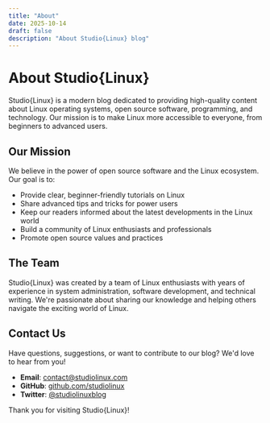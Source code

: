 ```yaml
---
title: "About"
date: 2025-10-14
draft: false
description: "About Studio{Linux} blog"
---
```


# About Studio{Linux}

Studio{Linux} is a modern blog dedicated to providing high-quality content about Linux operating systems, open source software, programming, and technology. Our mission is to make Linux more accessible to everyone, from beginners to advanced users.

## Our Mission

We believe in the power of open source software and the Linux ecosystem. Our goal is to:

- Provide clear, beginner-friendly tutorials on Linux
- Share advanced tips and tricks for power users
- Keep our readers informed about the latest developments in the Linux world
- Build a community of Linux enthusiasts and professionals
- Promote open source values and practices

## The Team

Studio{Linux} was created by a team of Linux enthusiasts with years of experience in system administration, software development, and technical writing. We're passionate about sharing our knowledge and helping others navigate the exciting world of Linux.

## Contact Us

Have questions, suggestions, or want to contribute to our blog? We'd love to hear from you!

- **Email**: contact@studiolinux.com
- **GitHub**: [github.com/studiolinux](https://github.com/studiolinux)
- **Twitter**: [@studiolinuxblog](https://twitter.com/studiolinuxblog)

Thank you for visiting Studio{Linux}!
